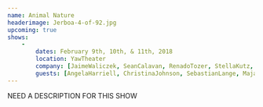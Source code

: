 ```yaml
---
name: Animal Nature
headerimage: Jerboa-4-of-92.jpg
upcoming: true
shows:
    -
        dates: February 9th, 10th, & 11th, 2018
        location: YawTheater
        company: [JaimeWaliczek, SeanCalavan, RenadoTozer, StellaKutz, AndresLopez, KarenBrown, ConstanzeVillines]
        guests: [AngelaHarriell, ChristinaJohnson, SebastianLange, MajaZavaljevski]
---
```

NEED A DESCRIPTION FOR THIS SHOW